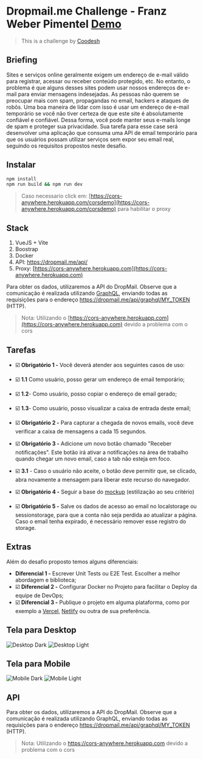 
# Dropmail.me Challenge - Franz Weber Pimentel [Demo](https://dropmail-franz.netlify.app/)
>  This is a challenge by [Coodesh](https://coodesh.com/)
## Briefing
Sites e serviços online geralmente exigem um endereço de e-mail válido para registrar, acessar ou receber conteúdo protegido, etc. No entanto, o problema é que alguns desses sites podem usar nossos endereços de e-mail para enviar mensagens indesejadas. As pessoas não querem se preocupar mais com spam, propagandas no email, hackers e ataques de robôs.
Uma boa maneira de lidar com isso é usar um endereço de e-mail temporário se você não tiver certeza de que este site é absolutamente confiável e confiável. Dessa forma, você pode manter seus e-mails longe de spam e proteger sua privacidade. Sua tarefa para esse case será desenvolver uma aplicação que consuma uma API de email temporário para que os usuários possam utilizar serviços sem expor seu email real, seguindo os requisitos propostos neste desafio.
## Instalar
```sh
npm install
npm run build && npm run dev
```
> Caso necessario click em: [https://cors-anywhere.herokuapp.com/corsdemo](https://cors-anywhere.herokuapp.com/corsdemo) para habilitar o proxy

## Stack
1. VueJS + Vite
2. Boostrap
3. Docker
4. API: https://dropmail.me/api/
5. Proxy: [https://cors-anywhere.herokuapp.com](https://cors-anywhere.herokuapp.com)

Para obter os dados, utilizaremos a API do DropMail. Observe que a comunicação é realizada utilizando [GraphQL](https://graphql.org/), enviando todas as requisições para o endereço https://dropmail.me/api/graphql/MY_TOKEN (HTTP).
> Nota: Utilizando o [https://cors-anywhere.herokuapp.com](https://cors-anywhere.herokuapp.com) devido a problema com o cors
## Tarefas
- :ballot_box_with_check: **Obrigatório 1 -** Você deverá atender aos seguintes casos de uso:
- :ballot_box_with_check: **1.1** Como usuário, posso gerar um endereço de email temporário;
- :ballot_box_with_check: **1.2**- Como usuário, posso copiar o endereço de email gerado;
- :ballot_box_with_check: **1.3**- Como usuário, posso visualizar a caixa de entrada deste email;

- :ballot_box_with_check: **Obrigatório 2 -** Para capturar a chegada de novos emails, você deve verificar a caixa de mensagens a cada 15 segundos.

- :ballot_box_with_check: **Obrigatório 3 -** Adicione um novo botão chamado "Receber notificações". Este botão irá ativar a notificações na área de trabalho quando chegar um novo email, caso a tab não esteja em foco.
- :ballot_box_with_check: **3.1** - Caso o usuário não aceite, o botão deve permitir que, se clicado, abra novamente a mensagem para liberar este recurso do navegador.

- :ballot_box_with_check: **Obrigatório 4 -** Seguir a base do [mockup](assets/desktop.png) (estilização ao seu critério)
- :ballot_box_with_check: **Obrigatório 5 -** Salve os dados de acesso ao email no localstorage ou sessionstorage, para que a conta não seja perdida ao atualizar a página. Caso o email tenha expirado, é necessário remover esse registro do storage.
## Extras
Além do desafio proposto temos alguns diferenciais:
- **Diferencial 1 -** Escrever Unit Tests ou E2E Test. Escolher a melhor abordagem e biblioteca;
- :ballot_box_with_check: **Diferencial 2 -** Configurar Docker no Projeto para facilitar o Deploy da equipe de DevOps;
- :ballot_box_with_check: **Diferencial 3 -** Publique o projeto em alguma plataforma, como por exemplo a [Vercel](https://vercel.com/), [Netlify](https://www.netlify.com/) ou outra de sua preferência.

## Tela para Desktop
![Desktop Dark](https://lab.coodesh.com/fweberpimentel/dropmail-franz/-/raw/main/src/assets/demo/dark-desktop-demo.png)
![Desktop Light](https://lab.coodesh.com/fweberpimentel/dropmail-franz/-/raw/main/src/assets/demo/light-desktop-demo.png)
## Tela para Mobile
![Mobile Dark](https://lab.coodesh.com/fweberpimentel/dropmail-franz/-/raw/main/src/assets/demo/dark-mobile-demo.png)
![Mobile Light](https://lab.coodesh.com/fweberpimentel/dropmail-franz/-/raw/main/src/assets/demo/light-mobile-demo.png)

## API
Para obter os dados, utilizaremos a API do DropMail. Observe que a comunicação é realizada utilizando GraphQL, enviando todas as requisições para o endereço https://dropmail.me/api/graphql/MY_TOKEN (HTTP).
> Nota: Utilizando o https://cors-anywhere.herokuapp.com devido a problema com o cors
